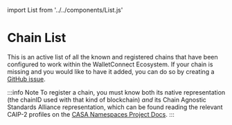 import List from '../../components/List.js'

# Chain List

This is an active list of all the known and registered chains that have been configured to work within the WalletConnect Ecosystem. If your chain is missing and you would like to have it added, you can do so by creating a [GitHub issue](https://github.com/WalletConnect/walletconnect-monorepo/issues/new?assignees=&labels=type%3A+new+chain+request&template=new_chain_to_explorer.md&title=). 

:::info Note 
To register a chain, you must know both its native representation (the chainID used with that kind of blockchain) *and* its Chain Agnostic Standards Alliance representation, which can be found reading the relevant CAIP-2 profiles on the [CASA Namespaces Project Docs](https://namespaces.chainagnostic.org/).
:::

<List />
